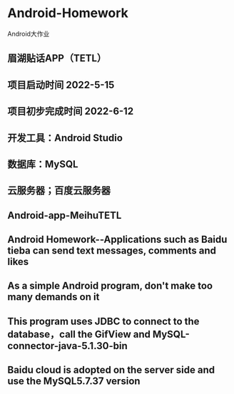 # Android-Homework
Android大作业
## 眉湖贴话APP（TETL）
## 项目启动时间 2022-5-15
## 项目初步完成时间 2022-6-12
## 开发工具：Android Studio
## 数据库：MySQL
## 云服务器；百度云服务器
## Android-app-MeihuTETL
## Android Homework--Applications such as Baidu tieba can send text messages, comments and likes
## As a simple Android program, don't make too many demands on it
## This program uses JDBC to connect to the database，call the GifView and MySQL-connector-java-5.1.30-bin
## Baidu cloud is adopted on the server side and use the MySQL5.7.37 version
